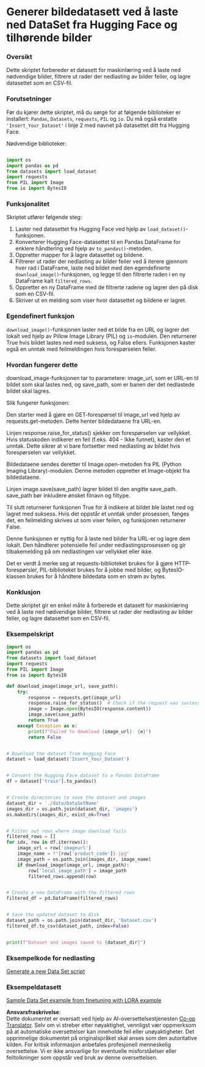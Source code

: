 <!--
CO_OP_TRANSLATOR_METADATA:
{
  "original_hash": "3cd0b727945d57998f1096763df56a84",
  "translation_date": "2025-07-17T05:49:41+00:00",
  "source_file": "md/03.FineTuning/CreatingSampleData.md",
  "language_code": "no"
}
-->
# Generer bildedatasett ved å laste ned DataSet fra Hugging Face og tilhørende bilder


### Oversikt

Dette skriptet forbereder et datasett for maskinlæring ved å laste ned nødvendige bilder, filtrere ut rader der nedlasting av bilder feiler, og lagre datasettet som en CSV-fil.

### Forutsetninger

Før du kjører dette skriptet, må du sørge for at følgende biblioteker er installert: `Pandas`, `Datasets`, `requests`, `PIL` og `io`. Du må også erstatte `'Insert_Your_Dataset'` i linje 2 med navnet på datasettet ditt fra Hugging Face.

Nødvendige biblioteker:

```python

import os
import pandas as pd
from datasets import load_dataset
import requests
from PIL import Image
from io import BytesIO
```

### Funksjonalitet

Skriptet utfører følgende steg:

1. Laster ned datasettet fra Hugging Face ved hjelp av `load_dataset()`-funksjonen.
2. Konverterer Hugging Face-datasettet til en Pandas DataFrame for enklere håndtering ved hjelp av `to_pandas()`-metoden.
3. Oppretter mapper for å lagre datasettet og bildene.
4. Filtrerer ut rader der nedlasting av bilder feiler ved å iterere gjennom hver rad i DataFrame, laste ned bildet med den egendefinerte `download_image()`-funksjonen, og legge til den filtrerte raden i en ny DataFrame kalt `filtered_rows`.
5. Oppretter en ny DataFrame med de filtrerte radene og lagrer den på disk som en CSV-fil.
6. Skriver ut en melding som viser hvor datasettet og bildene er lagret.

### Egendefinert funksjon

`download_image()`-funksjonen laster ned et bilde fra en URL og lagrer det lokalt ved hjelp av Pillow Image Library (PIL) og `io`-modulen. Den returnerer True hvis bildet lastes ned med suksess, og False ellers. Funksjonen kaster også en unntak med feilmeldingen hvis forespørselen feiler.

### Hvordan fungerer dette

download_image-funksjonen tar to parametere: image_url, som er URL-en til bildet som skal lastes ned, og save_path, som er banen der det nedlastede bildet skal lagres.

Slik fungerer funksjonen:

Den starter med å gjøre en GET-forespørsel til image_url ved hjelp av requests.get-metoden. Dette henter bildedataene fra URL-en.

Linjen response.raise_for_status() sjekker om forespørselen var vellykket. Hvis statuskoden indikerer en feil (f.eks. 404 - Ikke funnet), kaster den et unntak. Dette sikrer at vi bare fortsetter med nedlasting av bildet hvis forespørselen var vellykket.

Bildedataene sendes deretter til Image.open-metoden fra PIL (Python Imaging Library)-modulen. Denne metoden oppretter et Image-objekt fra bildedataene.

Linjen image.save(save_path) lagrer bildet til den angitte save_path. save_path bør inkludere ønsket filnavn og filtype.

Til slutt returnerer funksjonen True for å indikere at bildet ble lastet ned og lagret med suksess. Hvis det oppstår et unntak under prosessen, fanges det, en feilmelding skrives ut som viser feilen, og funksjonen returnerer False.

Denne funksjonen er nyttig for å laste ned bilder fra URL-er og lagre dem lokalt. Den håndterer potensielle feil under nedlastingsprosessen og gir tilbakemelding på om nedlastingen var vellykket eller ikke.

Det er verdt å merke seg at requests-biblioteket brukes for å gjøre HTTP-forespørsler, PIL-biblioteket brukes for å jobbe med bilder, og BytesIO-klassen brukes for å håndtere bildedata som en strøm av bytes.



### Konklusjon

Dette skriptet gir en enkel måte å forberede et datasett for maskinlæring ved å laste ned nødvendige bilder, filtrere ut rader der nedlasting av bilder feiler, og lagre datasettet som en CSV-fil.

### Eksempelskript

```python
import os
import pandas as pd
from datasets import load_dataset
import requests
from PIL import Image
from io import BytesIO

def download_image(image_url, save_path):
    try:
        response = requests.get(image_url)
        response.raise_for_status()  # Check if the request was successful
        image = Image.open(BytesIO(response.content))
        image.save(save_path)
        return True
    except Exception as e:
        print(f"Failed to download {image_url}: {e}")
        return False


# Download the dataset from Hugging Face
dataset = load_dataset('Insert_Your_Dataset')


# Convert the Hugging Face dataset to a Pandas DataFrame
df = dataset['train'].to_pandas()


# Create directories to save the dataset and images
dataset_dir = './data/DataSetName'
images_dir = os.path.join(dataset_dir, 'images')
os.makedirs(images_dir, exist_ok=True)


# Filter out rows where image download fails
filtered_rows = []
for idx, row in df.iterrows():
    image_url = row['imageurl']
    image_name = f"{row['product_code']}.jpg"
    image_path = os.path.join(images_dir, image_name)
    if download_image(image_url, image_path):
        row['local_image_path'] = image_path
        filtered_rows.append(row)


# Create a new DataFrame with the filtered rows
filtered_df = pd.DataFrame(filtered_rows)


# Save the updated dataset to disk
dataset_path = os.path.join(dataset_dir, 'Dataset.csv')
filtered_df.to_csv(dataset_path, index=False)


print(f"Dataset and images saved to {dataset_dir}")
```

### Eksempelkode for nedlasting  
[Generate a new Data Set script](../../../../code/04.Finetuning/generate_dataset.py)

### Eksempeldatasett  
[Sample Data Set example from finetuning with LORA example](../../../../code/04.Finetuning/olive-ort-example/dataset/dataset-classification.json)

**Ansvarsfraskrivelse**:  
Dette dokumentet er oversatt ved hjelp av AI-oversettelsestjenesten [Co-op Translator](https://github.com/Azure/co-op-translator). Selv om vi streber etter nøyaktighet, vennligst vær oppmerksom på at automatiske oversettelser kan inneholde feil eller unøyaktigheter. Det opprinnelige dokumentet på originalspråket skal anses som den autoritative kilden. For kritisk informasjon anbefales profesjonell menneskelig oversettelse. Vi er ikke ansvarlige for eventuelle misforståelser eller feiltolkninger som oppstår ved bruk av denne oversettelsen.